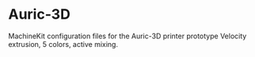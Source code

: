 Auric-3D
=====

MachineKit configuration files for the Auric-3D printer prototype
Velocity extrusion, 5 colors, active mixing.
